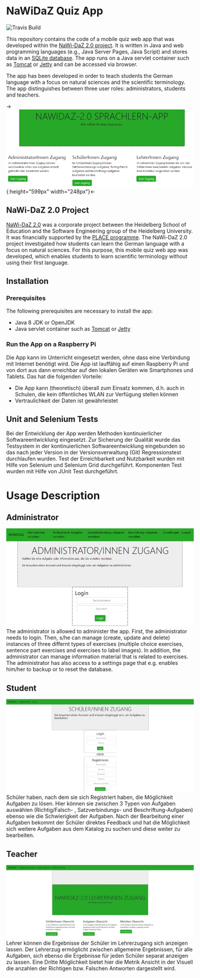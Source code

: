 # NaWiDaZ Quiz App
![Travis Build](https://travis-ci.org/dekome/quizapp.svg?branch=master)

This repository contains the code of a mobile quiz web app that was developed within the [NaWi-DaZ 2.0 project](http://se.ifi.uni-heidelberg.de/research/projects/nawi_daz_20.html).
It is written in Java and web programming languages (e.g., Java Server Pages, Java Script) and stores data in an [SQLite database](https://www.sqlite.org).
The app runs on a Java servlet container such as [Tomcat](https://tomcat.apache.org/) or [Jetty](https://www.eclipse.org/jetty/) and can be accessed via browser.

The app has been developed in order to teach students the German language with a focus on natural sciences and the scientific terminology. 
The app distinguishes between three user roles: administrators, students and teachers.

->![Screenshot of the index page](screenshots/WelcomePage.png){:height="599px" width="248px"}<-

## NaWi-DaZ 2.0 Project

[NaWi-DaZ 2.0](http://se.ifi.uni-heidelberg.de/research/projects/nawi_daz_20.html) was a corporate project between the Heidelberg School of Education and the Software Engineering group of the Heidelberg University. 
It was financially supported by the [PLACE programme](https://hse-heidelberg.de/forschung/place-aktuell/).
The NaWi-DaZ 2.0 project investigated how students can learn the German language with a focus on natural sciences.
For this purpose, this mobile quiz web app was developed, which enables students to learn scientific terminology without using their first language.

## Installation

### Prerequisites
The following prerequisites are necessary to install the app:

- Java 8 JDK or OpenJDK
- Java servlet container such as [Tomcat](https://tomcat.apache.org/) or [Jetty](https://www.eclipse.org/jetty/)

### Run the App on a Raspberry Pi

Die App kann im Unterricht eingesetzt werden, ohne dass eine Verbindung mit Internet benötigt wird. Die App ist lauffähig auf einen Raspberry Pi und 
von dort aus dann erreichbar auf den lokalen Geräten wie Smartphones und Tablets. Das hat die folgenden Vorteile:
- Die App kann (theoretisch) überall zum Einsatz kommen, d.h. auch in Schulen, die kein öffentliches WLAN zur Verfügung stellen können
- Vertraulichkeit der Daten ist gewährleistet

## Unit and Selenium Tests

Bei der Entwicklung der App werden Methoden kontinuierlicher Softwareentwicklung eingesetzt. Zur Sicherung der Qualität wurde das Testsystem in der 
kontinuierlichen Softwareentwicklung eingebunden so das nach jeder Version in der Versionsverwaltung (Git) Regressionstest durchlaufen wurden. Test der 
Erreichbarkeit und Nutzbarkeit wurden mit Hilfe von Selenium und Selenium Grid durchgeführt. Komponenten Test wurden mit Hilfe von JUnit Test durchgeführt.

# Usage Description

## Administrator
![alt tag](screenshots/AdminLogin.png)
The administrator is allowed to administer the app. 
First, the administrator needs to login.
Then, s/he can manage (create, update and delete) instances of three differnt types of exercises (multiple choice exercises, sentence part exercises and exercises to label images).
In addition, the administrator can manage information material that is related to exercises. 
The administrator has also access to a settings page that e.g. enables him/her to backup or to reset the database.

## Student
![alt tag](screenshots/SchuelerLogin.jpg)
Schüler haben, nach dem sie sich Registriert haben, die Möglichkeit
Aufgaben zu lösen. Hier können sie zwischen 3 Typen von Aufgaben auswählen
(Richtig/Falsch- , Satzverbindungs- und Beschriftung-Aufgaben) ebenso wie die
Schwierigkeit der Aufgaben. Nach der Bearbeitung einer Aufgaben bekommt der
Schüler direktes Feedback und hat die Möglichkeit sich weitere Aufgaben aus dem
Katalog zu suchen und diese weiter zu bearbeiten.

## Teacher
![alt tag](screenshots/LehreStart.jpg)
Lehrer können die Ergebnisse der Schüler im Lehrerzugang sich anzeigen lassen. Der Lehrerzug ermöglicht zwischen allgemeine Ergebnissen, für alle Aufgaben, 
sich ebenso die Ergebnisse für jeden Schüler separat anzeigen zu lassen. Eine Dritte Möglichkeit bietet hier die Metrik Ansicht in der Visuell 
die anzahlen der Richtigen bzw. Falschen Antworten dargestellt wird.